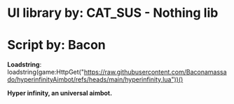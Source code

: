 # UI library by: CAT_SUS - Nothing lib

# Script by: Bacon

**Loadstring**: loadstring(game:HttpGet("https://raw.githubusercontent.com/Baconamassado/hyperinfinityAimbot/refs/heads/main/hyperinfinity.lua"))()

__**Hyper infinity, an universal aimbot.**__
